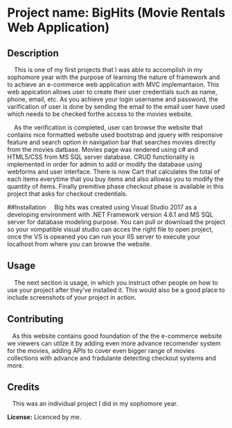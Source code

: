 
# **Project name:** BigHits (Movie Rentals Web Application)

## Description
&nbsp;&nbsp;&nbsp;&nbsp;This is one of my first projects that I was able to accomplish in my sophomore year with the purpose of learning the nature of framework and to achieve an e-commerce web application with MVC implemantaion. This web appication allows user to create their user credentials such as name, phone, email, etc. As you achieve your login username and password, the varification of user is done by sending the email to the email user have used which needs to be checked forthe access to the movies website. 

&nbsp;&nbsp;&nbsp;&nbsp;As the verification is completed, user can browse the website that contains nice formatted website used bootstrap and jquery with responsive feature and search option in navigation bar that searches movies directly from the movies datbase. Movies page was rendered using c# and HTML5/CSS from MS SQL server database. CRUD functionality is implemented in order for admin to add or modify the database using webforms and user interface. There is now Cart that calculates the total of each items everytime that you buy items and also allowas you to modify the quantity of items. Finally premitive phase checkout phase is available in this project that asks for checkout credentials.


##Installation 
&nbsp;&nbsp;&nbsp;&nbsp;Big hits was created using Visual Studio 2017 as a developing environment with .NET Framework version 4.6.1 and MS SQL server for database modeling purpose. You can pull or download the project so your vompatible visual studio can acces the right file to open project, once the VS is opeaned you can run your IIS server to execute your localhost from where you can browse the website.

## Usage
&nbsp;&nbsp;&nbsp;&nbsp;The next section is usage, in which you instruct other people on how to use your project after they’ve installed it. This would also be a good place to include screenshots of your project in action.

## Contributing
&nbsp;&nbsp;&nbsp;As this website contains good foundation of the the e-commerce website we viewers can utilze it by adding even more advance recomender system for the movies, adding APIs to cover even bigger range of movies collections with advance and fradulante detecting checkout systems and more. 

## Credits 
&nbsp;&nbsp;&nbsp;This was an individual project I did in my sophomore year.

**License:** Licenced by me.

